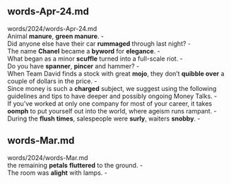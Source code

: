## words-Apr-24.md ##  
words/2024/words-Apr-24.md  
Animal **manure**, **green manure**. -  
Did anyone else have their car **rummaged** through last night? -  
The name **Chanel** became a **byword** for **elegance**. -  
What began as a minor **scuffle** turned into a full-scale riot. -  
Do you have **spanner**, **pincer** and hammer? -  
When Team David finds a stock with great **mojo**, they don’t **quibble over** a couple of dollars in the price. -  
Since money is such a **charged** subject, we suggest using the following guidelines and tips to have deeper and possibly ongoing Money Talks. -  
If you’ve worked at only one company for most of your career, it takes **oomph** to put yourself out into the world, where ageism runs rampant. -  
During the **flush times**, salespeople were **surly**, waiters **snobby**. -  

## words-Mar.md ##  
words/2024/words-Mar.md  
the remaining **petals** **fluttered** to the ground. -  
The room was **alight** with lamps. -  
